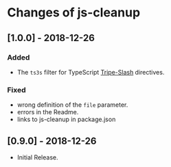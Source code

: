 # Changes of js-cleanup

## \[1.0.0] - 2018-12-26

### Added

- The `ts3s` filter for TypeScript [Tripe-Slash](http://www.typescriptlang.org/docs/handbook/triple-slash-directives.html) directives.

### Fixed

- wrong definition of the `file` parameter.
- errors in the Readme.
- links to js-cleanup in package.json

## \[0.9.0] - 2018-12-26

- Initial Release.
